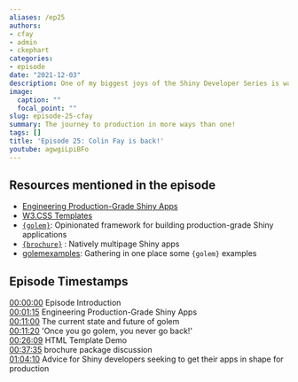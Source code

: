 ```yaml
---
aliases: /ep25
authors:
- cfay
- admin
- ckephart
categories:
- episode
date: "2021-12-03"
description: One of my biggest joys of the Shiny Developer Series is watching the journeys of many innovations in the Shiny ecosystem from the brilliant community of developers and practitioners. It is my great pleasure in episode 25 to welcome back data scientist & software engineer Colin Fay! Picking up from his last appearance almost three years ago, Colin takes us through the journey of authoring the recently-published Engineering Production Shiny and his favorite principles covered in the book. We also discuss the uptake of golem in the R community, his new approaches to starting development of a Shiny app integrating customized HTML templates, and even a little real-time consulting on using his brand-new brochure package for a fun learning project!
image:
  caption: ""
  focal_point: ""
slug: episode-25-cfay
summary: The journey to production in more ways than one!
tags: []
title: 'Episode 25: Colin Fay is back!'
youtube: agwgiLpiBFo
---
```


## Resources mentioned in the episode

- [Engineering Production-Grade Shiny Apps](https://engineering-shiny.org/)
- [W3.CSS Templates](https://www.w3schools.com/w3css/w3css_templates.asp)
- [`{golem}`](https://thinkr-open.github.io/golem/): Opinionated framework for building production-grade Shiny applications
- [`{brochure}`](https://github.com/ColinFay/brochure) : Natively multipage Shiny apps
- [golemexamples](https://github.com/ColinFay/golemexamples): Gathering in one place some `{golem}` examples

## Episode Timestamps

[00:00:00](https://youtube.com/watch?v=agwgiLpiBFo&t=0s) Episode Introduction <br> 
[00:01:15](https://youtube.com/watch?v=agwgiLpiBFo&t=75s) Engineering Production-Grade Shiny Apps <br> 
[00:11:00](https://youtube.com/watch?v=agwgiLpiBFo&t=660s) The current state and future of golem <br> 
[00:11:20](https://youtube.com/watch?v=agwgiLpiBFo&t=680s) 'Once you go golem, you never go back!' <br> 
[00:26:09](https://youtube.com/watch?v=agwgiLpiBFo&t=1569s) HTML Template Demo <br> 
[00:37:35](https://youtube.com/watch?v=agwgiLpiBFo&t=2255s) brochure package discussion <br> 
[01:04:10](https://youtube.com/watch?v=agwgiLpiBFo&t=3850s) Advice for Shiny developers seeking to get their apps in shape for production <br>